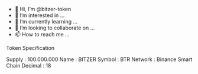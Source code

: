 - 👋 Hi, I’m @bitzer-token
- 👀 I’m interested in ...
- 🌱 I’m currently learning ...
- 💞️ I’m looking to collaborate on ...
- 📫 How to reach me ...

<!---
bitzer-token/bitzer-token is a Defi, Staking Yield, GameFi, NFts, Metaverse, Play To Earn
--->

Token Specification

Supply : 100.000.000
Name : BITZER
Symbol : BTR
Network : Binance Smart Chain
Decimal : 18
